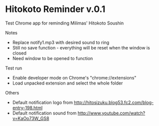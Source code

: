 Hitokoto Reminder v.0.1
==================
Test Chrome app for reminding Milimas' Hitokoto Soushin

Notes
- Replace notify1.mp3 with desired sound to ring
- Still no save function - everything will be reset when the window is closed
- Need window to be opened to function

Test run
- Enable developer mode on Chrome's "chrome://extensions"
- Load unpacked extension and select the whole folder

Others
- Default notification logo from http://hitosizuku.blog53.fc2.com/blog-entry-198.html
- Default notification sound from http://www.youtube.com/watch?v=KaOo73W_GS8
